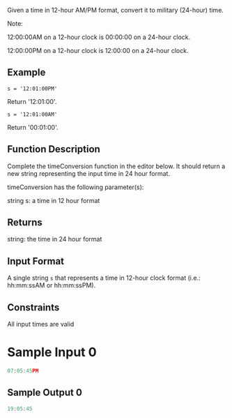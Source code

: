 Given a time in 12-hour AM/PM format, convert it to military (24-hour) time.

Note:

12:00:00AM on a 12-hour clock is 00:00:00 on a 24-hour clock.

12:00:00PM on a 12-hour clock is 12:00:00 on a 24-hour clock.

## Example

`s = '12:01:00PM'`

Return '12:01:00'.

`s = '12:01:00AM'`

Return '00:01:00'.

## Function Description

Complete the timeConversion function in the editor below. It should return a new string representing the input time in 24 hour format.

timeConversion has the following parameter(s):

string s: a time in 12 hour format

## Returns

string: the time in 24 hour format

## Input Format

A single string `s` that represents a time in 12-hour clock format (i.e.: hh:mm:ssAM or hh:mm:ssPM).

## Constraints

All input times are valid

# Sample Input 0

```javascript
07:05:45PM
```

## Sample Output 0

```javascript
19:05:45
```